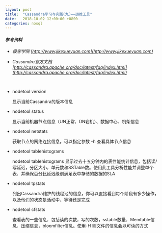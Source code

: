 ```yaml
---
layout: post
title:  "Cassandra学习与实践(九)——运维工具"
date:   2018-10-02 12:00:00 +0800
categories: nosql
---
```


#### *参考资料*

- *极客学院 [http://www.jikexueyuan.com](http://www.jikexueyuan.com)*

- *Cassandra官方文档 [http://cassandra.apache.org/doc/latest/faq/index.html](http://cassandra.apache.org/doc/latest/faq/index.html)*



<br>



- nodetool version

  显示当前Cassandra的版本信息

- nodetool status

  显示当前机器节点信息（UN正常，DN宕机）、数据中心、机架信息

- nodetool netstats

  获取节点的网络连接信息，可以指定参数 -h 查看具体节点信息

- nodetool tablehistograms

  nodetool tablehistograms 显示过去十五分钟内的表性能统计信息，包括读/写延迟，分区大小，单元数和SSTable数。使用此工具分析性能并调整单个表，并确保百分比延迟级别满足表中存储的数据的SLA

- nodetool tpstats

  列出Cassandra维护的线程池的信息，你可以直接看到每个阶段有多少操作，以及他们的状态是活动中、等待还是完成

- nodetool cfstats 

  查看表的一些信息，包括读的次数，写的次数，sstable数量，Memtable信息，压缩信息，bloomfilter信息。使用-H 则文件的信息会以可读的方式
